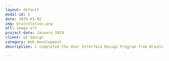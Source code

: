 ```yaml
---
layout: default
modal-id: 5
date: 2019-01-02
img: brainstation.png
alt: image-alt
project-date: January 2019
client: UI design
category: Web Development
description: I completed the User Interface Design Program from Brainstation. In this program, I learnt the practice of transforming user goals and requirements into beautiful, intuitive, and functional digital interfaces. BrainStation's User Interface Design Certificate Course uses a collaborative, project-based learning model that mimics what UI Designers experience in the field. By the end of the course, I built engaging websites and applications, with a firm grasp of leading design principles, best practices, and first-hand experience with Sketch and InVision. </br> I also obtained a certificate of Responsive Web Design from freeCodeCamp E-learning and I still continue learing more front end technologies and skills from online study. <a href="https://www.freecodecamp.org/winccizhou">my freeCodeCamp profile</a>. 

---
```

